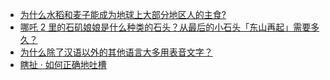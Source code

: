 + [为什么水稻和麦子能成为地球上大部分地区人的主食?](https://daily.zhihu.com/story/9779023)
+ [哪吒 2 里的石矶娘娘是什么种类的石头？从最后的小石头「东山再起」需要多久？](https://daily.zhihu.com/story/9778984)
+ [为什么除了汉语以外的其他语言大多用表音文字？](https://daily.zhihu.com/story/9779022)
+ [瞎扯 · 如何正确地吐槽](https://daily.zhihu.com/story/9779027)
